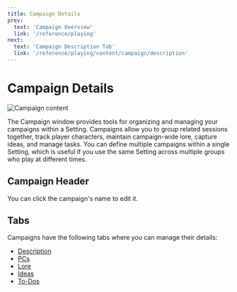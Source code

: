 ```yaml
---
title: Campaign Details
prev: 
  text: 'Campaign Overview'
  link: '/reference/playing'
next: 
  text: 'Campaign Description Tab'
  link: '/reference/playing/content/campaign/description'
---
```

# Campaign Details

![Campaign content](/assets/images/campaign-content.webp)

The Campaign window provides tools for organizing and managing your campaigns within a Setting. Campaigns allow you to group related sessions together, track player characters, maintain campaign-wide lore, capture ideas, and manage tasks. You can define multiple campaigns within a single Setting, which is useful if you use the same Setting across multiple groups who play at different times.

## Campaign Header

You can click the campaign's name to edit it.

## Tabs
Campaigns have the following tabs where you can manage their details:
* [Description](./description)
* [PCs](./pcs)
* [Lore](./lore)
* [Ideas](./ideas)
* [To-Dos](./todos)
